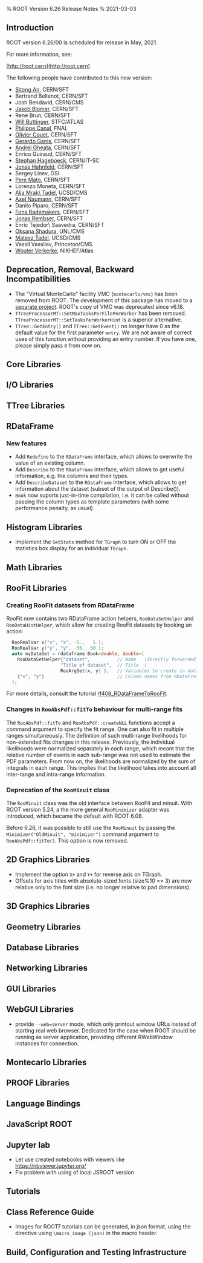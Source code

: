 % ROOT Version 6.26 Release Notes
% 2021-03-03
<a name="TopOfPage"></a>

## Introduction

ROOT version 6.26/00 is scheduled for release in May, 2021.

For more information, see:

[http://root.cern](http://root.cern)

The following people have contributed to this new version:

 * [Sitong An](https://orcid.org/0000-0002-9740-1622), CERN/SFT
 * Bertrand Bellenot, CERN/SFT
 * Josh Bendavid, CERN/CMS
 * [Jakob Blomer](https://orcid.org/0000-0001-9750-6224), CERN/SFT
 * Rene Brun, CERN/SFT
 * [Will Buttinger](https://orcid.org/0000-0002-5116-1897), STFC/ATLAS
 * [Philippe Canal](https://orcid.org/0000-0002-7748-7887), FNAL
 * [Olivier Couet](https://orcid.org/0000-0002-7182-2621), CERN/SFT
 * [Gerardo Ganis](https://orcid.org/0000-0002-1175-206X), CERN/SFT
 * [Andrei Gheata](https://orcid.org/0000-0002-5449-8719), CERN/SFT
 * Enrico Guiraud, CERN/SFT
 * [Stephan Hageboeck](https://orcid.org/0000-0001-9359-2196), CERN/IT-SC
 * [Jonas Hahnfeld](https://orcid.org/0000-0001-7325-2485), CERN/SFT
 * Sergey Linev, GSI
 * [Pere Mato](https://orcid.org/0000-0002-3009-8948), CERN/SFT
 * Lorenzo Moneta, CERN/SFT
 * [Alja Mrak\ Tadel](https://orcid.org/0000-0002-3392-8345), UCSD/CMS
 * [Axel Naumann](https://orcid.org/0000-0002-4725-0766), CERN/SFT
 * Danilo Piparo, CERN/SFT
 * [Fons Rademakers](https://orcid.org/0000-0002-3571-9635), CERN/SFT
 * [Jonas Rembser](https://orcid.org/0000-0002-0632-2970), CERN/SFT
 * Enric Tejedor\ Saavedra, CERN/SFT
 * [Oksana Shadura](https://orcid.org/0000-0001-5356-2494), UNL/CMS
 * [Matevz Tadel](https://orcid.org/0000-0001-8800-0045), UCSD/CMS
 * Vassil Vassilev, Princeton/CMS
 * [Wouter Verkerke](https://orcid.org/0000-0001-5468-2025), NIKHEF/Atlas

## Deprecation, Removal, Backward Incompatibilities

- The "Virtual MonteCarlo" facility VMC (`montecarlo/vmc`) has been removed from ROOT. The development of this package has moved to a [separate project](https://github.com/vmc-project/). ROOT's copy of VMC was deprecated since v6.18.
- `TTreeProcessorMT::SetMaxTasksPerFilePerWorker` has been removed. `TTreeProcessorMT::SetTasksPerWorkerHint` is a superior alternative.
- `TTree::GetEntry()` and `TTree::GetEvent()` no longer have 0 as the default value for the first parameter `entry`. We are not aware of correct uses of this function without providing an entry number. If you have one, please simply pass `0` from now on.


## Core Libraries


## I/O Libraries


## TTree Libraries

## RDataFrame

### New features

- Add `Redefine` to the `RDataFrame` interface, which allows to overwrite the value of an existing column.
- Add `Describe` to the `RDataFrame` interface, which allows to get useful information, e.g. the columns and their types.
- Add `DescribeDataset` to the `RDataFrame` interface, which allows to get information about the dataset (subset of the output of Describe()).
- `Book` now suports just-in-time compilation, i.e. it can be called without passing the column types as template parameters (with some performance penalty, as usual).

## Histogram Libraries

- Implement the `SetStats` method for `TGraph` to turn ON or OFF the statistics box display
  for an individual `TGraph`.

## Math Libraries


## RooFit Libraries
### Creating RooFit datasets from RDataFrame
RooFit now contains two RDataFrame action helpers, `RooDataSetHelper` and `RooDataHistHelper`, which allow for creating RooFit datasets by booking an action:
```c++
  RooRealVar x("x", "x", -5.,   5.);
  RooRealVar y("y", "y", -50., 50.);
  auto myDataSet = rdataframe.Book<double, double>(
    RooDataSetHelper{"dataset",          // Name   (directly forwarded to RooDataSet::RooDataSet())
                    "Title of dataset",  // Title  (                   ~ " ~                      )
                    RooArgSet(x, y) },   // Variables to create in dataset
    {"x", "y"}                           // Column names from RDataFrame
  );
```
For more details, consult the tutorial [rf408_RDataFrameToRooFit](https://root.cern/doc/v626/rf408__RDataFrameToRooFit_8C.html).

### Changes in `RooAbsPdf::fitTo` behaviour for multi-range fits

The `RooAbsPdf::fitTo` and `RooAbsPdf::createNLL` functions accept a command argument to specify the fit range.
One can also fit in multiple ranges simultaneously.
The definition of such multi-range likelihoods for non-extended fits changes in this release.
Previously, the individual likelihoods were normalized separately in each range, which meant that the relative number of events in each sub-range was not used to estimate the PDF parameters.
From now on, the likelihoods are normalized by the sum of integrals in each range. This implies that the likelihood takes into account all inter-range and intra-range information.

### Deprecation of the `RooMinuit` class

The `RooMinuit` class was the old interface between RooFit and minuit. With ROOT version 5.24, a the more general `RooMinimizer` adapter was introduced, which became the default with ROOT 6.08. 

Before 6.26, it was possible to still use the `RooMinuit` by passing the `Minimizer("OldMinuit", "minimizer")` command argument to `RooAbsPdf::fitTo()`. This option is now removed.

## 2D Graphics Libraries

- Implement the option `X+` and `Y+` for reverse axis on TGraph.
- Offsets for axis titles with absolute-sized fonts (size%10 == 3) are now relative only to the font size (i.e. no longer relative to pad dimensions).

## 3D Graphics Libraries


## Geometry Libraries


## Database Libraries


## Networking Libraries


## GUI Libraries

## WebGUI Libraries

- provide `--web=server` mode, which only printout window URLs instead of starting real web browser.
  Dedicated for the case when ROOT should be running as server application, providing different RWebWindow instances for connection.


## Montecarlo Libraries


## PROOF Libraries


## Language Bindings


## JavaScript ROOT


## Jupyter lab

- Let use created notebooks with viewers like https://nbviewer.jupyter.org/
- Fix problem with using of local JSROOT version


## Tutorials


## Class Reference Guide

- Images for ROOT7 tutorials can be generated, in json format, using the directive using
  `\macro_image (json)` in the macro header.


## Build, Configuration and Testing Infrastructure
